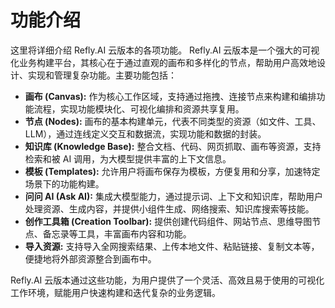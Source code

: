 # 功能介绍

这里将详细介绍 Refly.AI 云版本的各项功能。
Refly.AI 云版本是一个强大的可视化业务构建平台，其核心在于通过直观的画布和多样化的节点，帮助用户高效地设计、实现和管理复杂功能。主要功能包括：

*   **画布 (Canvas):** 作为核心工作区域，支持通过拖拽、连接节点来构建和编排功能流程，实现功能模块化、可视化编排和资源共享复用。
*   **节点 (Nodes):** 画布的基本构建单元，代表不同类型的资源（如文件、工具、LLM），通过连线定义交互和数据流，实现功能和数据的封装。
*   **知识库 (Knowledge Base):** 整合文档、代码、网页抓取、画布等资源，支持检索和被 AI 调用，为大模型提供丰富的上下文信息。
*   **模板 (Templates):** 允许用户将画布保存为模板，方便复用和分享，加速特定场景下的功能构建。
*   **问问 AI (Ask AI):** 集成大模型能力，通过提示词、上下文和知识库，帮助用户处理资源、生成内容，并提供小组件生成、网络搜索、知识库搜索等技能。
*   **创作工具箱 (Creation Toolbar):** 提供创建代码组件、网站节点、思维导图节点、备忘录等工具，丰富画布内容和功能。
*   **导入资源:** 支持导入全网搜索结果、上传本地文件、粘贴链接、复制文本等，便捷地将外部资源整合到画布中。

Refly.AI 云版本通过这些功能，为用户提供了一个灵活、高效且易于使用的可视化工作环境，赋能用户快速构建和迭代复杂的业务逻辑。